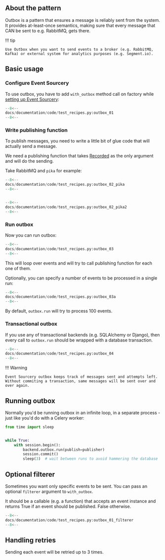 
## About the pattern

Outbox is a pattern that ensures a message is reliably sent from the system. It provides at-least-once semantics, making sure that every message that CAN be sent to e.g. RabbitMQ, gets there.

!!! tip
    
    Use Outbox when you want to send events to a broker (e.g. RabbitMQ, Kafka) or external system for analytics purposes (e.g. Segment.io).  

## Basic usage

### Configure Event Sourcery

To use outbox, you have to add `with_outbox` method call on factory while [setting up Event Sourcery](integrate.md):

```python
--8<--
docs/documentation/code/test_recipes.py:outbox_01
--8<--
```

### Write publishing function

To publish messages, you need to write a little bit of glue code that will actually send a message.

We need a publishing function that takes [Recorded](../reference/recorded.md) as the only argument and will do the sending.

Take RabbitMQ and `pika` for example:

```python
--8<--
docs/documentation/code/test_recipes.py:outbox_02_pika
--8<--


--8<--
docs/documentation/code/test_recipes.py:outbox_02_pika2
--8<--
```

### Run outbox

Now you can run outbox: 

```python
--8<--
docs/documentation/code/test_recipes.py:outbox_03
--8<--
```

This will loop over events and will try to call publishing function for each one of them.

Optionally, you can specify a number of events to be processed in a single run:

```python
--8<--
docs/documentation/code/test_recipes.py:outbox_03a
--8<--
```

By default, `outbox.run` will try to process 100 events.

### Transactional outbox

If you use any of transactional backends (e.g. SQLAlchemy or Django), then every call to `outbox.run` should be wrapped with a database transaction.

```python
--8<--
docs/documentation/code/test_recipes.py:outbox_04
--8<--
```

!!! Warning
    
    Event Sourcery outbox keeps track of messages sent and attempts left. Without commiting a transaction, same messages will be sent over and over again.

## Running outbox

Normally you'd be running outbox in an infinite loop, in a separate process - just like you'd do with a Celery worker:

```python
from time import sleep


while True:
    with session.begin():
        backend.outbox.run(publish=publisher)
        session.commit()
        sleep(3)  # wait between runs to avoid hammering the database
```

## Optional filterer

Sometimes you want only specific events to be sent. You can pass an optional `filterer` argument to `with_outbox`.

It should be a callable (e.g. a function) that accepts an event instance and returns True if an event should be published. False otherwise.

```python
--8<--
docs/documentation/code/test_recipes.py:outbox_01_filterer
--8<--
```

## Handling retries

Sending each event will be retried up to 3 times.
